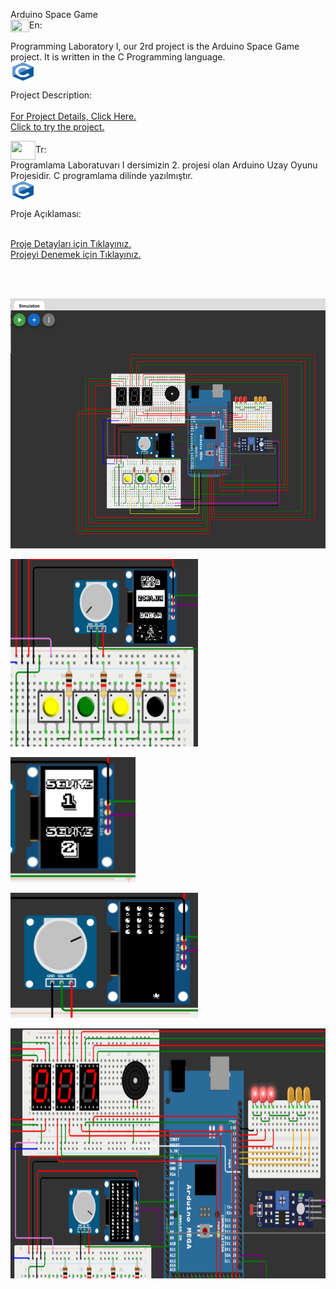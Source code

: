 Arduino Space Game <br>
<img align="center" src="https://www.svgrepo.com/show/365950/usa.svg"  height="20" width="30" />En:</a><br>

Programming Laboratory I, our 2rd project is the Arduino Space Game project.
It is written in the C Programming language.<br>
<img align="center" src="https://raw.githubusercontent.com/devicons/devicon/master/icons/c/c-original.svg"  height="30" width="40" /></a><br>

Project Description:<br>
<br>
[For Project Details, Click Here.](https://github.com/betulbodurrr/Arduino_Space_Game/blob/main/Project_2.pdf)<br>
[Click to try the project.](https://wokwi.com/projects/361267286594048001)



<img align="center" src="https://www.svgrepo.com/show/237418/turkey.svg"  height="30" width="40" />Tr:</a><br>
Programlama Laboratuvarı I dersimizin 2. projesi olan Arduino Uzay Oyunu Projesidir.
C programlama dilinde yazılmıştır.<br>
<img align="center" src="https://raw.githubusercontent.com/devicons/devicon/master/icons/c/c-original.svg"  height="30" width="40" /></a><br>

Proje Açıklaması:<br>
<br>

[Proje Detayları için Tıklayınız.](https://github.com/betulbodurrr/Arduino_Space_Game/blob/main/Project_2.pdf)<br>
[Projeyi Denemek için Tıklayınız.](https://wokwi.com/projects/361267286594048001)


<br><br>

<img align="center" src="https://github.com/betulbodurrr/Arduino_Space_Game/blob/main/resim_2024-01-31_002245361.png"  height="400" width="700" /></a><br><br>
<img align="center" src="https://github.com/betulbodurrr/Arduino_Space_Game/blob/main/resim_2024-01-31_002302335.png"  height="300" width="300" /></a><br><br>
<img align="center" src="https://github.com/betulbodurrr/Arduino_Space_Game/blob/main/resim_2024-01-31_002325315.png"  height="200" width="200" /></a><br><br>
<img align="center" src="https://github.com/betulbodurrr/Arduino_Space_Game/blob/main/resim_2024-01-31_002402215.png"  height="200" width="300" /></a><br><br>
<img align="center" src="https://github.com/betulbodurrr/Arduino_Space_Game/blob/main/resim_2024-01-31_002426261.png"  height="400" width="700" /></a><br><br>
